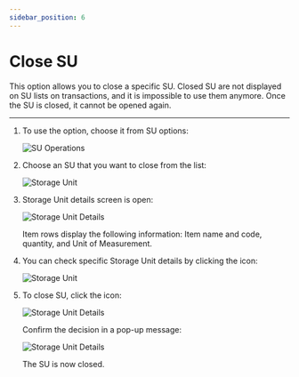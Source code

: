 ```yaml
---
sidebar_position: 6
---
```


# Close SU

This option allows you to close a specific SU. Closed SU are not displayed on SU lists on transactions, and it is impossible to use them anymore. Once the SU is closed, it cannot be opened again.

---

1. To use the option, choose it from SU options:

    ![SU Operations](./media/1_CloseSU4.webp)
2. Choose an SU that you want to close from the list:

    ![Storage Unit](./media/2_CloseSU4.webp)
3. Storage Unit details screen is open:

    ![Storage Unit Details](./media/3_CloseSU4.webp)

    Item rows display the following information: Item name and code, quantity, and Unit of Measurement.
4. You can check specific Storage Unit details by clicking the icon:

    ![Storage Unit](./media/4_SUDetails4.webp)
5. To close SU, click the icon:

    ![Storage Unit Details](./media/3_Close4.webp)

    Confirm the decision in a pop-up message:

    ![Storage Unit Details](./media/5_CloseSU4.webp)

    The SU is now closed.
  